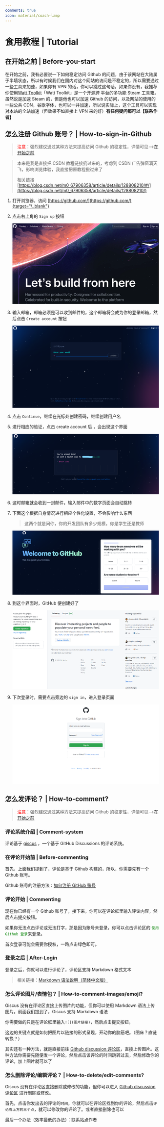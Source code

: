 ```yaml
---
comments: true
icon: material/coach-lamp
---
```


# 食用教程 | Tutorial

## 在开始之前 | Before-you-start

在开始之前，我有必要说一下如何稳定访问 Github 的问题，由于该网站在大陆属于半墙状态，所以有时候我们在国内对这个网站的访问是不稳定的，所以需要通过一些工具来加速，如果你有 VPN 的话，你可以跳过这句话，如果你没有，我推荐你使用[Watt Toolkit](https://steampp.net/#/)「Watt Toolkit」是一个开源跨
平台的多功能 Steam 工具箱。虽然说是加速 Steam 的，但是他也可以加速 Github 的访问，以及网站的使用的一些公共 CDN，谷歌字体，也可以一并加速，所以说实际上，这个工具可以实现对本站的全站加速（但效果不如直接上 VPN 来的好）<strong>有任何疑问都可以【联系作者】</strong>

## 怎么注册 Github 账号？ | How-to-sign-in-Github

> <font color="red">注意</font>：强烈建议通过某种方法来提高访问 Github 的稳定性，详情可见-->[在开始之前](#before-you-start)

> 本来是我是直接把 CSDN 教程链接扔过来的，考虑到 CSDN 广告弹窗满天飞，影响浏览体验，我直接把原教程搬过来了
>
> 相关链接[https://blog.csdn.net/m0_67906358/article/details/128808210/#/](https://blog.csdn.net/m0_67906358/article/details/128808210/)

1.  打开浏览器，访问 [https://github.com/](https://github.com/){target="\_blank"}

2.  点击右上角的 `Sign up` 按钮

    ![sign up](image-7.png)

3.  输入邮箱，邮箱必须是可以收到邮件的，这个邮箱将会成为你的登录邮箱，然后点击 `Create account` 按钮

    ![mail](image-8.png)

4.  点击 `Continue`，继续在光标处创建密码，继续创建用户名

5.  进行相应的验证，点击 create account 后 ，会出现这个界面

    ![enter code](image-9.png)

6.  这时邮箱就会收到一封邮件，输入邮件中的数字页面会自动跳转

7.  下面这个根据自身情况进行相应个性化设置，不会影响什么东西

    > 这两个就是问你，你的开发团队有多少规模，你是学生还是教师

    ![个性化设置](image-10.png)

8.  到这个界面时，GitHub 便创建好了

    ![over](image-11.png)

9.  下次登录时，需要点击旁边的 `sign in`，进入登录页面

    ![sign in](image-12.png)

## 怎么发评论？ | How-to-comment?

> <font color="red">注意</font>：强烈建议通过某种方法来提高访问 Github 的稳定性，详情可见-->[在开始之前](#before-you-start)

### 评论系统介绍 | Comment-system

评论基于 [giscus](https://github.com/giscus/giscus) ，一个基于 GitHub Discussions 的评论系统。

### 在评论开始前 | Before-commenting

首先，上面我们提到了，评论是基于 Github 构建的，所以，你需要先有一个 Github 账号。

Github 账号的注册方法：[如何注册 GitHub 账号](#github-how-to-sign-in-github)

### 评论开始 | Commenting

现在你已经有一个 Github 账号了，接下来，你可以在评论框里输入评论内容，然后点击提交按钮。

如果你无法点击评论或无法打字，那是因为账号未登录，你可以点击评论区的 <font color="green">`使用 Github 登录`</font>来登录。

首次登录可能会需要你授权，一路点击绿色即可。

### 登录之后 | After-Login

登录之后，你就可以进行评论了，评论区支持 Markdown 格式文本

> 相关链接：[Markdown 语法说明（简体中文版）](https://markdown.com.cn/)

### 怎么评论图片/表情包？ | How-to-comment-images/emoji?

Giscus 没有在评论区直接上传图片的功能，但你可以使用 Markdown 语法上传图片。前面我们提到了，Giscus 支持 Markdown 语法

你需要做的只是在评论框里输入`![](图片链接)`，然后点击提交按钮。

这边的关键点就是如何把图片以链接的形式呈现，开动你的脑筋吧。（图床？直链转换？）

其实还有一种方法，就是直接前往 [Github discussion 评论区](https://github.com/W1ndys/Easy-QFNU/discussions)，直接上传图片。这种方法你需要先随便发一个评论，然后点击该评论的时间跳转过去，然后修改你的评论，加上图片就可以了

### 怎么删除评论/编辑评论？ | How-to-delete/edit-comments?

Giscus 没有在评论区直接删除或修改的功能，但你可以进入 [Github discussion 评论区](https://github.com/W1ndys/Easy-QFNU/discussions) 进行删除或修改。

首先，点击你发出去的评论的`时间`，你就可以在评论区找到你的评论，然后点击`评论右上方的三个点`，就可以修改你的评论了。或者直接删除也可以

最后一个办法（效率最低的办法）：联系站点作者
